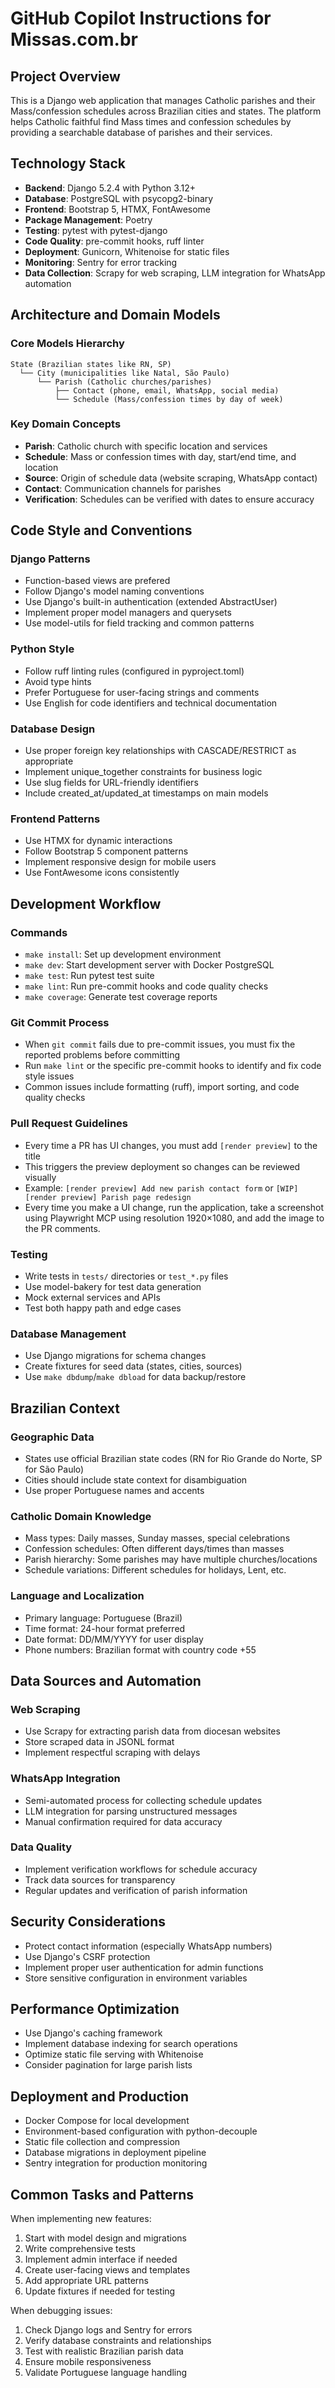 # GitHub Copilot Instructions for Missas.com.br

## Project Overview
This is a Django web application that manages Catholic parishes and their Mass/confession schedules across Brazilian cities and states. The platform helps Catholic faithful find Mass times and confession schedules by providing a searchable database of parishes and their services.

## Technology Stack
- **Backend**: Django 5.2.4 with Python 3.12+
- **Database**: PostgreSQL with psycopg2-binary
- **Frontend**: Bootstrap 5, HTMX, FontAwesome
- **Package Management**: Poetry
- **Testing**: pytest with pytest-django
- **Code Quality**: pre-commit hooks, ruff linter
- **Deployment**: Gunicorn, Whitenoise for static files
- **Monitoring**: Sentry for error tracking
- **Data Collection**: Scrapy for web scraping, LLM integration for WhatsApp automation

## Architecture and Domain Models

### Core Models Hierarchy
```
State (Brazilian states like RN, SP)
  └── City (municipalities like Natal, São Paulo)
      └── Parish (Catholic churches/parishes)
          ├── Contact (phone, email, WhatsApp, social media)
          └── Schedule (Mass/confession times by day of week)
```

### Key Domain Concepts
- **Parish**: Catholic church with specific location and services
- **Schedule**: Mass or confession times with day, start/end time, and location
- **Source**: Origin of schedule data (website scraping, WhatsApp contact)
- **Contact**: Communication channels for parishes
- **Verification**: Schedules can be verified with dates to ensure accuracy

## Code Style and Conventions

### Django Patterns
- Function-based views are prefered
- Follow Django's model naming conventions
- Use Django's built-in authentication (extended AbstractUser)
- Implement proper model managers and querysets
- Use model-utils for field tracking and common patterns

### Python Style
- Follow ruff linting rules (configured in pyproject.toml)
- Avoid type hints
- Prefer Portuguese for user-facing strings and comments
- Use English for code identifiers and technical documentation

### Database Design
- Use proper foreign key relationships with CASCADE/RESTRICT as appropriate
- Implement unique_together constraints for business logic
- Use slug fields for URL-friendly identifiers
- Include created_at/updated_at timestamps on main models

### Frontend Patterns
- Use HTMX for dynamic interactions
- Follow Bootstrap 5 component patterns
- Implement responsive design for mobile users
- Use FontAwesome icons consistently

## Development Workflow

### Commands
- `make install`: Set up development environment
- `make dev`: Start development server with Docker PostgreSQL
- `make test`: Run pytest test suite
- `make lint`: Run pre-commit hooks and code quality checks
- `make coverage`: Generate test coverage reports

### Git Commit Process
- When `git commit` fails due to pre-commit issues, you must fix the reported problems before committing
- Run `make lint` or the specific pre-commit hooks to identify and fix code style issues
- Common issues include formatting (ruff), import sorting, and code quality checks

### Pull Request Guidelines
- Every time a PR has UI changes, you must add `[render preview]` to the title
- This triggers the preview deployment so changes can be reviewed visually
- Example: `[render preview] Add new parish contact form` or `[WIP] [render preview] Parish page redesign`
- Every time you make a UI change, run the application, take a screenshot using Playwright MCP using resolution 1920×1080, and add the image to the PR comments.

### Testing
- Write tests in `tests/` directories or `test_*.py` files
- Use model-bakery for test data generation
- Mock external services and APIs
- Test both happy path and edge cases

### Database Management
- Use Django migrations for schema changes
- Create fixtures for seed data (states, cities, sources)
- Use `make dbdump`/`make dbload` for data backup/restore

## Brazilian Context

### Geographic Data
- States use official Brazilian state codes (RN for Rio Grande do Norte, SP for São Paulo)
- Cities should include state context for disambiguation
- Use proper Portuguese names and accents

### Catholic Domain Knowledge
- Mass types: Daily masses, Sunday masses, special celebrations
- Confession schedules: Often different days/times than masses
- Parish hierarchy: Some parishes may have multiple churches/locations
- Schedule variations: Different schedules for holidays, Lent, etc.

### Language and Localization
- Primary language: Portuguese (Brazil)
- Time format: 24-hour format preferred
- Date format: DD/MM/YYYY for user display
- Phone numbers: Brazilian format with country code +55

## Data Sources and Automation

### Web Scraping
- Use Scrapy for extracting parish data from diocesan websites
- Store scraped data in JSONL format
- Implement respectful scraping with delays

### WhatsApp Integration
- Semi-automated process for collecting schedule updates
- LLM integration for parsing unstructured messages
- Manual confirmation required for data accuracy

### Data Quality
- Implement verification workflows for schedule accuracy
- Track data sources for transparency
- Regular updates and verification of parish information

## Security Considerations
- Protect contact information (especially WhatsApp numbers)
- Use Django's CSRF protection
- Implement proper user authentication for admin functions
- Store sensitive configuration in environment variables

## Performance Optimization
- Use Django's caching framework
- Implement database indexing for search operations
- Optimize static file serving with Whitenoise
- Consider pagination for large parish lists

## Deployment and Production
- Docker Compose for local development
- Environment-based configuration with python-decouple
- Static file collection and compression
- Database migrations in deployment pipeline
- Sentry integration for production monitoring

## Common Tasks and Patterns

When implementing new features:
1. Start with model design and migrations
2. Write comprehensive tests
3. Implement admin interface if needed
4. Create user-facing views and templates
5. Add appropriate URL patterns
6. Update fixtures if needed for testing

When debugging issues:
1. Check Django logs and Sentry for errors
2. Verify database constraints and relationships
3. Test with realistic Brazilian parish data
4. Ensure mobile responsiveness
5. Validate Portuguese language handling
